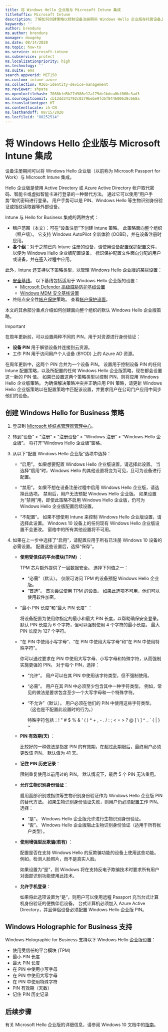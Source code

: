 ```yaml
---
title: 将 Windows Hello 企业版与 Microsoft Intune 集成
titleSuffix: Microsoft Intune
description: 了解如何创建策略以控制设备注册期间 Windows Hello 企业版在托管设备上的使用。
keywords: ''
author: brenduns
ms.author: brenduns
manager: dougeby
ms.date: 08/14/2020
ms.topic: how-to
ms.service: microsoft-intune
ms.subservice: protect
ms.localizationpriority: high
ms.technology: ''
ms.suite: ems
search.appverid: MET150
ms.custom: intune-azure
ms.collection: M365-identity-device-management
ms.reviewer: shpate
ms.openlocfilehash: 7088bfd5b27d986e12a175de1bdea0bf060c3ad3
ms.sourcegitcommit: cb12dd341792c0379bebe9fd5f844600638c668a
ms.translationtype: HT
ms.contentlocale: zh-CN
ms.lasthandoff: 08/15/2020
ms.locfileid: "88252514"
---
```

# <a name="integrate-windows-hello-for-business-with-microsoft-intune"></a>将 Windows Hello 企业版与 Microsoft Intune 集成  

设备注册期间可以将 Windows Hello 企业版（以前称为 Microsoft Passport for Work）与 Microsoft Intune 集成。

Hello 企业版是使用 Active Directory 或 Azure Active Directory 帐户取代密码、智能卡或虚拟智能卡进行登录的一种替代方法。 通过它可以使用“用户手势”取代密码进行登录。 用户手势可以是 PIN、Windows Hello 等生物识别身份验证或指纹读取器等外部设备。

Intune 与 Hello for Business 集成的两种方式：

- 租户范围（本文）：可在“设备注册”下创建 Intune 策略。 此策略面向整个组织（租户级）。 它支持 Windows AutoPilot 全新体验 (OOBE)，并在设备注册时应用。
- **各个组**：对于之前已向 Intune 注册的设备，请使用设备配置[保护](../protect/identity-protection-configure.md)配置文件，以便为 Windows Hello 企业版配置设备。 标识保护配置文件面向分配的用户或设备，并在签入过程中应用。

此外，Intune 还支持以下策略类型，以管理 Windows Hello 企业版的某些设置：

- [安全基线](../protect/security-baselines.md)。 以下基线包括适用于 Windows Hello 企业版的设置：
  - [Microsoft Defender 高级威胁防护基线设置](../protect/security-baseline-settings-defender-atp.md#windows-hello-for-business)
  - [Windows MDM 安全基线设置](../protect/security-baseline-settings-mdm-all.md#windows-hello-for-business)
- 终结点安全性[帐户保护](../protect/endpoint-security-account-protection-policy.md)策略。 查看[帐户保护设置](../protect/endpoint-security-account-protection-profile-settings.md#account-protection)。

本文的其余部分重点介绍如何创建面向整个组织的默认 Windows Hello 企业版策略。

> [!IMPORTANT]
> 在周年更新前，可以设置两种不同的 PIN，用于对资源进行身份验证：
>
> - **设备 PIN** 用于解锁设备并连接到云资源。
> - 工作 PIN 用于访问用户个人设备 (BYOD) 上的 Azure AD 资源。
>
> 在周年更新中，这两个 PIN 合并为一个设备 PIN。
> 设置用于控制设备 PIN 的任何 Intune 配置策略，以及所配置的任何 Windows Hello 企业版策略，现在都会设置这一新的 PIN 值。
> 如果已设置这两个策略类型以控制 PIN，则将应用 Windows Hello 企业版策略。
> 为确保解决策略冲突并正确应用 PIN 策略，请更新 Windows Hello 企业版策略以在配置策略中匹配该设置，并要求用户在公司门户应用中同步他们的设备。

## <a name="create-a-windows-hello-for-business-policy"></a>创建 Windows Hello for Business 策略

1. 登录到 [Microsoft 终结点管理器管理中心](https://go.microsoft.com/fwlink/?linkid=2109431)。

2. 转到“设备” >  “注册” > “注册设备” > “Windows 注册” > “Windows Hello 企业版”。 将打开“Windows Hello 企业版”窗格。

3. 从以下“配置 Windows Hello 企业版”选项中选择：

   - “启用”。 如果想要配置 Windows Hello 企业版设置，请选择此设置。  当选择“启用”时，Windows Hello 的其他设置将变为可见，且可为设备进行配置。

   - “禁用”。 如果不想在设备注册过程中启用 Windows Hello 企业版，请选择此选项。 禁用后，用户无法预配 Windows Hello 企业版。 如果设置为“禁用”用，即使此策略不启用 Windows Hello 企业版，仍可为 Windows Hello 企业版配置后续设置。

   - “不配置”。 如果不想使用 Intune 来控制 Windows Hello 企业版设置，请选择此设置。 Windows 10 设备上的任何现有 Windows Hello 企业版设置不会更改。 窗格中的所有其他设置将不可用。

4. 如果在上一步中选择了“启用”，请配置应用于所有已注册 Windows 10 设备的必需设置。 配置这些设置后，选择“保存”。

   - **使用受信任的平台模块(TPM)** ：

     TPM 芯片额外提供了一层数据安全。 选择下列值之一：

     - “必需”（默认）。 仅限可访问 TPM 的设备预配 Windows Hello 企业版。
     - “首选”。 首次尝试使用 TPM 的设备。 如果此选项不可用，他们可以使用软件加密。

   - “最小 PIN 长度”和“最大 PIN 长度” ：

     将设备配置为使用你指定的最小和最大 PIN 长度，以帮助确保安全登录。 默认 PIN 长度为 6 个字符，但可以强制使用 4 个字符的最小长度。 最大 PIN 长度为 127 个字符。

   - “在 PIN 中使用小写字母”、“在 PIN 中使用大写字母”和“在 PIN 中使用特殊字符”。

     你可以通过要求在 PIN 中使用大写字母、小写字母和特殊字符，从而强制实施更强的 PIN。 对于每个 PIN，选择：

     - “允许”。 用户可以在其 PIN 中使用该字符类型，但不强制使用。

     - “必需”。 用户在其 PIN 中必须至少包含其中一种字符类型。 例如，常见的做法是要求包含至少一个大写字母和一个特殊字符。

     - “不允许”（默认）。 用户必须在他们的 PIN 中使用这些字符类型。 （这也是不配置此设置时的行为。）

       特殊字符包括：! " # $ % &amp; ' ( ) &#42; + , - . / : ; &lt; = &gt; ? @ [ \ ] ^ _ &#96; { &#124; } ~

   - **PIN 有效期(天)** ：

     比较好的一种做法是指定 PIN 的有效期，在超过此期限后，最终用户必须更改该 PIN。 默认值为 41 天。

   - **记住 PIN 历史记录**：

     限制重复使用以前用过的 PIN。 默认情况下，最后 5 个 PIN 无法重用。

   - **允许生物识别身份验证**：

     启用面部识别或指纹等生物识别身份验证作为 Windows Hello 企业版 PIN 的替代方法。 如果生物识别身份验证失败，则用户仍必须配置工作 PIN。 选择：

     - “是”。 Windows Hello 企业版允许进行生物识别身份验证。
     - “否”。 Windows Hello 企业版阻止生物识别身份验证（适用于所有帐户类型）。

   - **使用增强型反欺骗(若有)** ：

     配置是否在支持 Windows Hello 的反欺骗功能的设备上使用这些功能。 例如，检测人脸照片，而不是真实人脸。

     如果设置为“是”，则 Windows 将在支持反电子欺骗技术时要求所有用户对面部识别功能使用此技术。

   - **允许手机登录**：

     如果将此选项设置为“是”，则用户可以使用远程 Passport 充当台式计算机身份验证的便携伴侣设备。 台式计算机必须加入 Azure Active Directory，并且伴侣设备必须配置 Windows Hello 企业版 PIN。

## <a name="windows-holographic-for-business-support"></a>Windows Holographic for Business 支持

Windows Holographic for Business 支持以下 Windows Hello 企业版设置：

- 使用受信任的平台模块 (TPM)
- 最小 PIN 长度
- 最大 PIN 长度
- 在 PIN 中使用小写字母
- 在 PIN 中使用大写字母
- 在 PIN 中使用特殊字符
- PIN 有效期（天数）
- 记住 PIN 历史记录

## <a name="next-steps"></a>后续步骤

有关 Microsoft Hello 企业版的详细信息，请参阅 Windows 10 文档中的[指南](https://technet.microsoft.com/library/mt589441.aspx)。
